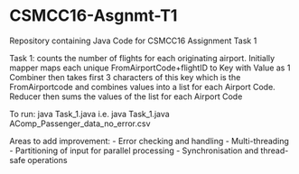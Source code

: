 # CSMCC16-Asgnmt-T1
Repository containing Java Code for CSMCC16 Assignment Task 1

 Task 1: counts the number of flights for each originating airport.
  Initially mapper maps each unique FromAirportCode+flightID to Key with Value as 1
   Combiner then takes first 3 characters of this key which is the FromAirportcode
    and combines values into a list for each Airport Code.
    Reducer then sums the values of the list for each Airport Code
 
  To run:
  java Task_1.java <file>
      i.e. java Task_1.java AComp_Passenger_data_no_error.csv

 Areas to add improvement:
    - Error checking and handling
    - Multi-threading
    - Partitioning of input for parallel processing
    - Synchronisation and thread-safe operations
